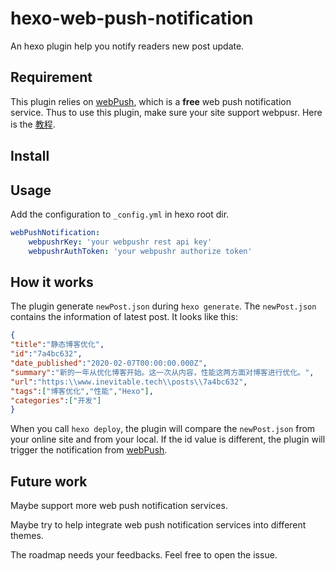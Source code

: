 # hexo-web-push-notification
An hexo plugin help you notify readers new post update.
## Requirement
This plugin relies on [webPush](https://www.webpushr.com/), which is a **free** web push notification service. Thus to use this plugin, make sure your site support webpusr. Here is the [教程](https://www.inevitable.tech/posts/98ae9e55/).
## Install
## Usage
Add the configuration to `_config.yml` in hexo root dir.

```yml
webPushNotification:
    webpushrKey: 'your webpushr rest api key'
    webpushrAuthToken: 'your webpushr authorize token'
```
## How it works
The plugin generate `newPost.json` during `hexo generate`. The `newPost.json` contains the information of latest post. It looks like this:
```json
{
"title":"静态博客优化",
"id":"7a4bc632",
"date_published":"2020-02-07T00:00:00.000Z",
"summary":"新的一年从优化博客开始。这一次从内容，性能这两方面对博客进行优化。",
"url":"https:\\www.inevitable.tech\\posts\\7a4bc632",
"tags":["博客优化","性能","Hexo"],
"categories":["开发"]
}
```

When you call `hexo deploy`, the plugin will compare the `newPost.json` from your online site and from your local. If the id value is different, the plugin will trigger the notification from [webPush](https://www.webpushr.com/).

## Future work
Maybe support more web push notification services.

Maybe try to help integrate web push notification services into different themes.

The roadmap needs your feedbacks. Feel free to open the issue.
